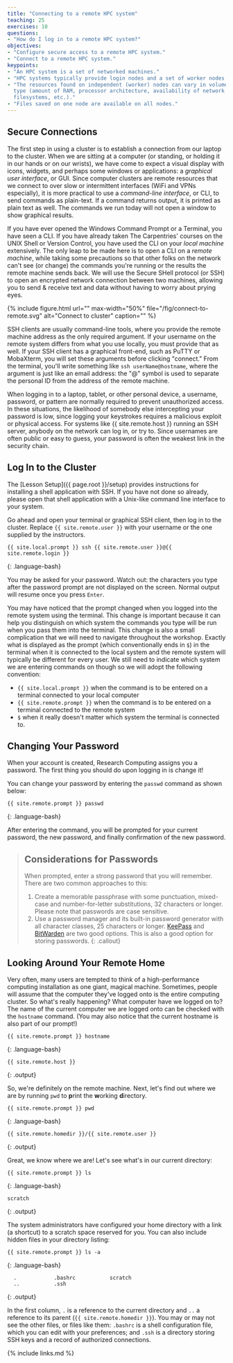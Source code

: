 ```yaml
---
title: "Connecting to a remote HPC system"
teaching: 25
exercises: 10
questions:
- "How do I log in to a remote HPC system?"
objectives:
- "Configure secure access to a remote HPC system."
- "Connect to a remote HPC system."
keypoints:
- "An HPC system is a set of networked machines."
- "HPC systems typically provide login nodes and a set of worker nodes."
- "The resources found on independent (worker) nodes can vary in volume and
  type (amount of RAM, processor architecture, availability of network mounted
  filesystems, etc.)."
- "Files saved on one node are available on all nodes."
---
```


## Secure Connections

The first step in using a cluster is to establish a connection from our laptop
to the cluster. When we are sitting at a computer (or standing, or holding it
in our hands or on our wrists), we have come to expect a visual display with
icons, widgets, and perhaps some windows or applications: a _graphical user
interface_, or GUI. Since computer clusters are remote resources that we
connect to over slow or intermittent interfaces (WiFi and VPNs especially), it
is more practical to use a _command-line interface_, or CLI, to send commands
as plain-text. If a command returns output, it is printed as plain text as
well. The commands we run today will not open a window to show graphical
results.

If you have ever opened the Windows Command Prompt or a Terminal, you have
seen a CLI. If you have already taken The Carpentries' courses on the UNIX
Shell or Version Control, you have used the CLI on your _local machine_
extensively. The only leap to be made here is to open a CLI on a _remote machine_,
while taking some precautions so that other folks on the network can't see (or
change) the commands you're running or the results the remote machine sends
back. We will use the Secure SHell protocol (or SSH) to open an encrypted
network connection between two machines, allowing you to send & receive text
and data without having to worry about prying eyes.

{% include figure.html url="" max-width="50%"
   file="/fig/connect-to-remote.svg"
   alt="Connect to cluster" caption="" %}

SSH clients are usually command-line tools, where you provide the remote
machine address as the only required argument. If your username on the remote
system differs from what you use locally, you must provide that as well. If
your SSH client has a graphical front-end, such as PuTTY or MobaXterm, you will
set these arguments before clicking "connect." From the terminal, you'll write
something like `ssh userName@hostname`, where the argument is just like an
email address: the "@" symbol is used to separate the personal ID from the
address of the remote machine.

When logging in to a laptop, tablet, or other personal device, a username,
password, or pattern are normally required to prevent unauthorized access. In
these situations, the likelihood of somebody else intercepting your password is
low, since logging your keystrokes requires a malicious exploit or physical
access. For systems like {{ site.remote.host }} running an SSH server, anybody
on the network can log in, or try to. Since usernames are often public or easy
to guess, your password is often the weakest link in the security chain.

## Log In to the Cluster

The [Lesson Setup]({{ page.root }}/setup) provides instructions for installing
a shell application with SSH. If you have not done so already, please open that
shell application with a Unix-like command line interface to your system.

Go ahead and open your terminal or graphical SSH client, then log in to the
cluster. Replace `{{ site.remote.user }}` with your username or the one
supplied by the instructors.

```
{{ site.local.prompt }} ssh {{ site.remote.user }}@{{ site.remote.login }}
```
{: .language-bash}

You may be asked for your password. Watch out: the characters you type after
the password prompt are not displayed on the screen. Normal output will resume
once you press `Enter`.

You may have noticed that the prompt changed when you logged into the remote
system using the terminal. This change is important because it can help you 
distinguish on which system the commands you type will be run when you pass 
them into the terminal. This change is also a small complication that we will 
need to navigate throughout the workshop. Exactly what is displayed as the 
prompt (which conventionally ends in `$`) in the terminal when it is connected 
to the local system and the remote system will typically be different for 
every user. We still need to indicate which system we are entering commands
on though so we will adopt the following convention:

* `{{ site.local.prompt }}` when the command is to be entered on a terminal
  connected to your local computer
* `{{ site.remote.prompt }}` when the command is to be entered on a
  terminal connected to the remote system
* `$` when it really doesn't matter which system the terminal is connected to.

## Changing Your Password

When your account is created, Research Computing assigns you a password. The 
first thing you should do upon logging in is change it!

You can change your password by entering the `passwd` command as shown below:

```
{{ site.remote.prompt }} passwd
```
{: .language-bash}

After entering the command, you will be prompted for your current password,
the new password, and finally confirmation of the new password.

> ## Considerations for Passwords
>
> When prompted, enter a strong password that you will remember. There are two
> common approaches to this:
>
> 1. Create a memorable passphrase with some punctuation, mixed-case and 
>    number-for-letter substitutions, 32 characters or longer. Please note 
>    that passwords are case sensitive.
> 2. Use a password manager and its built-in password generator with all
>    character classes, 25 characters or longer. [KeePass][keepass] and
>    [BitWarden][bitwarden] are two good options. This is also a good option 
>    for storing passwords.
{: .callout}

## Looking Around Your Remote Home

Very often, many users are tempted to think of a high-performance computing
installation as one giant, magical machine. Sometimes, people will assume that
the computer they've logged onto is the entire computing cluster. So what's
really happening? What computer have we logged on to? The name of the current
computer we are logged onto can be checked with the `hostname` command. (You
may also notice that the current hostname is also part of our prompt!)

```
{{ site.remote.prompt }} hostname
```
{: .language-bash}

```
{{ site.remote.host }}
```
{: .output}

So, we're definitely on the remote machine. Next, let's find out where we are
by running `pwd` to **p**rint the **w**orking **d**irectory.

```
{{ site.remote.prompt }} pwd
```
{: .language-bash}

```
{{ site.remote.homedir }}/{{ site.remote.user }}
```
{: .output}

Great, we know where we are! Let's see what's in our current directory:

```
{{ site.remote.prompt }} ls
```
{: .language-bash}
```
scratch
```
{: .output}

The system administrators have configured your home directory with a link 
(a shortcut) to a scratch space reserved for you. You can also include 
hidden files in your directory listing:

```
{{ site.remote.prompt }} ls -a
```
{: .language-bash}
```
  .            .bashrc           scratch
  ..           .ssh
```
{: .output}

In the first column, `.` is a reference to the current directory and `..` a
reference to its parent (`{{ site.remote.homedir }}`). You may or may not see
the other files, or files like them: `.bashrc` is a shell configuration file,
which you can edit with your preferences; and `.ssh` is a directory storing SSH
keys and a record of authorized connections.

{% include links.md %}

[bitwarden]: https://bitwarden.com
[fshs]: https://en.wikipedia.org/wiki/Filesystem_Hierarchy_Standard
[gh-ssh]: https://docs.github.com/en/authentication/connecting-to-github-with-ssh
[keepass]: https://keepass.info
[putty-gen]: https://tartarus.org/~simon/putty-prerel-snapshots/htmldoc/Chapter8.html#pubkey-puttygen
[putty-agent]: https://tartarus.org/~simon/putty-prerel-snapshots/htmldoc/Chapter9.html#pageant
[ssh-agent]: https://www.ssh.com/academy/ssh/agent
[ssh-flags]: https://stribika.github.io/2015/01/04/secure-secure-shell.html
[wiki-rsa]: https://en.wikipedia.org/wiki/RSA_(cryptosystem)
[wiki-dsa]: https://en.wikipedia.org/wiki/EdDSA
